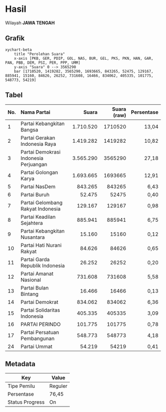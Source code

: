 # Hasil

Wilayah **JAWA TENGAH**

## Grafik

```mermaid
xychart-beta
    title "Perolehan Suara"
    x-axis [PKB, GER, PDIP, GOL, NAS, BUR, GEL, PKS, PKN, HAN, GAR, PAN, PBB, DEM, PSI, PER, PPP, UMM]
    y-axis "Suara" 0 --> 3565290
    bar [1710520, 1419282, 3565290, 1693665, 843265, 52475, 129167, 885941, 15160, 84626, 26252, 731608, 16466, 834062, 405335, 101775, 548773, 54219]
```

## Tabel

| No. | Nama Partai                           | Suara     | Suara (raw) | Persentase |
|:--- |:------------------------------------- | ---------:| -----------:| ----------:|
| 1   | Partai Kebangkitan Bangsa             | 1.710.520 | 1710520     | 13,04      |
| 2   | Partai Gerakan Indonesia Raya         | 1.419.282 | 1419282     | 10,82      |
| 3   | Partai Demokrasi Indonesia Perjuangan | 3.565.290 | 3565290     | 27,18      |
| 4   | Partai Golongan Karya                 | 1.693.665 | 1693665     | 12,91      |
| 5   | Partai NasDem                         | 843.265   | 843265      | 6,43       |
| 6   | Partai Buruh                          | 52.475    | 52475       | 0,40       |
| 7   | Partai Gelombang Rakyat Indonesia     | 129.167   | 129167      | 0,98       |
| 8   | Partai Keadilan Sejahtera             | 885.941   | 885941      | 6,75       |
| 9   | Partai Kebangkitan Nusantara          | 15.160    | 15160       | 0,12       |
| 10  | Partai Hati Nurani Rakyat             | 84.626    | 84626       | 0,65       |
| 11  | Partai Garda Republik Indonesia       | 26.252    | 26252       | 0,20       |
| 12  | Partai Amanat Nasional                | 731.608   | 731608      | 5,58       |
| 13  | Partai Bulan Bintang                  | 16.466    | 16466       | 0,13       |
| 14  | Partai Demokrat                       | 834.062   | 834062      | 6,36       |
| 15  | Partai Solidaritas Indonesia          | 405.335   | 405335      | 3,09       |
| 16  | PARTAI PERINDO                        | 101.775   | 101775      | 0,78       |
| 17  | Partai Persatuan Pembangunan          | 548.773   | 548773      | 4,18       |
| 24  | Partai Ummat                          | 54.219    | 54219       | 0,41       |


## Metadata

| Key             | Value   |
| --------------- | ------- |
| Tipe Pemilu     | Reguler |
| Persentase      | 76,45   |
| Status Progress | On      |



